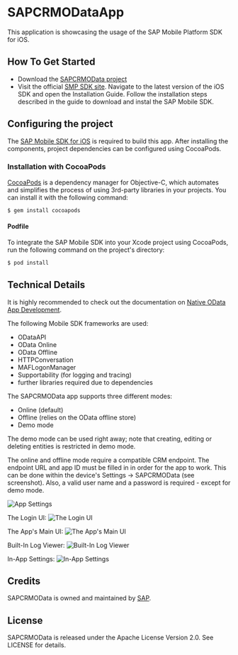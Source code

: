 SAPCRMODataApp
===========
This application is showcasing the usage of the SAP Mobile Platform SDK for iOS.

## How To Get Started
* Download the [SAPCRMOData project](https://github.com/SAP/Mobile_SDK_oData_App/archive/master.zip)
* Visit the official [SMP SDK site](http://help.sap.com/mobile-platform). Navigate to the latest version of the iOS SDK and open the Installation Guide. Follow the installation steps described in the guide to download and instal the SAP Mobile SDK.

## Configuring the project
The [SAP Mobile SDK for iOS](http://help.sap.com/mobile-platform) is required to build this app. After installing the components, project dependencies can be configured using CocoaPods.

### Installation with CocoaPods

[CocoaPods](http://cocoapods.org) is a dependency manager for Objective-C, which automates and simplifies the process of using 3rd-party libraries  in your projects. You can install it with the following command:

```bash
$ gem install cocoapods
```

#### Podfile

To integrate the SAP Mobile SDK into your Xcode project using CocoaPods, run the following command on the project's directory:

```bash
$ pod install
```

## Technical Details

It is highly recommended to check out the documentation on [Native OData App Development](http://help.sap.com/mobile-platform).

The following Mobile SDK frameworks are used:
- ODataAPI
- OData Online
- OData Offline
- HTTPConversation
- MAFLogonManager
- Supportability (for logging and tracing)
- further libraries required due to dependencies

The SAPCRMOData app supports three different modes:
- Online (default)
- Offline (relies on the OData offline store)
- Demo mode

The demo mode can be used right away; note that creating, editing or deleting entities is restricted in demo mode.

The online and offline mode require a compatible CRM endpoint.
The endpoint URL and app ID must be filled in in order for the app to work. 
This can be done within the device's Settings -> SAPCRMOData (see screenshot). Also, a valid user name and a password is required - except for demo mode.

![App Settings](https://github.com/SAP/Mobile_SDK_oData_App/blob/screenshots/Screenshots/settings.png)

The Login UI:
![The Login UI](https://github.com/SAP/Mobile_SDK_oData_App/blob/screenshots/Screenshots/login.png)

The App's Main UI:
![The App's Main UI](https://github.com/SAP/Mobile_SDK_oData_App/blob/screenshots/Screenshots/appointments.png)

Built-In Log Viewer:
![Built-In Log Viewer](https://github.com/SAP/Mobile_SDK_oData_App/blob/screenshots/Screenshots/logviewer.png)

In-App Settings:
![In-App Settings](https://github.com/SAP/Mobile_SDK_oData_App/blob/screenshots/Screenshots/inappsettings.png)

## Credits

SAPCRMOData is owned and maintained by [SAP](http://go.sap.com/index.html).

## License

SAPCRMOData is released under the Apache License Version 2.0. See LICENSE for details.
